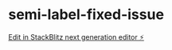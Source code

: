 # semi-label-fixed-issue

[Edit in StackBlitz next generation editor ⚡️](https://stackblitz.com/~/github.com/Kamlesh7417/semi-label-fixed-issue)